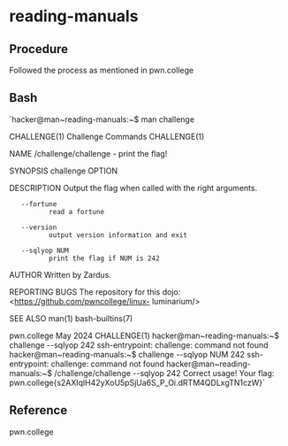 # reading-manuals
## Procedure
Followed the process as mentioned in pwn.college
## Bash
`hacker@man~reading-manuals:~$ man challenge

CHALLENGE(1)                Challenge Commands                CHALLENGE(1)

NAME
       /challenge/challenge - print the flag!

SYNOPSIS
       challenge OPTION

DESCRIPTION
       Output the flag when called with the right arguments.

       --fortune
              read a fortune

       --version
              output version information and exit

       --sqlyop NUM
              print the flag if NUM is 242

AUTHOR
       Written by Zardus.

REPORTING BUGS
       The repository for this dojo: <https://github.com/pwncollege/linux-
       luminarium/>

SEE ALSO
       man(1) bash-builtins(7)

pwn.college                      May 2024                     CHALLENGE(1)
hacker@man~reading-manuals:~$ challenge --sqlyop 242
ssh-entrypoint: challenge: command not found
hacker@man~reading-manuals:~$ challenge --sqlyop NUM 242
ssh-entrypoint: challenge: command not found
hacker@man~reading-manuals:~$ /challenge/challenge --sqlyop 242
Correct usage! Your flag: pwn.college{s2AXIqlH42yXoU5pSjUa6S_P_Oi.dRTM4QDLxgTN1czW}`
## Reference
pwn.college
